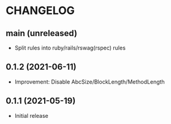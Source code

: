 # CHANGELOG

## main (unreleased)
- Split rules into ruby/rails/rswag(rspec) rules

## 0.1.2 (2021-06-11)
- Improvement: Disable AbcSize/BlockLength/MethodLength

## 0.1.1 (2021-05-19)
- Initial release

